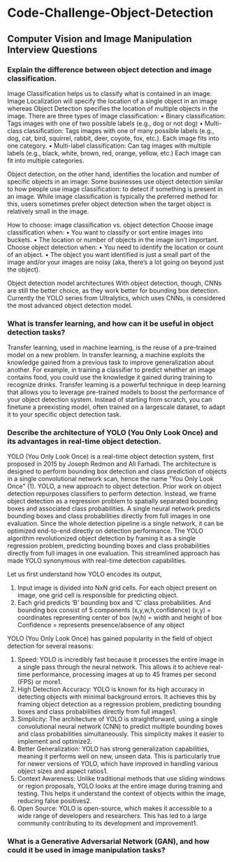 # Code-Challenge-Object-Detection
## Computer Vision and Image Manipulation Interview Questions
### Explain the difference between object detection and image classification.
Image Classification helps us to classify what is contained in an image. Image Localization will specify the location of a single object in an image whereas Object 
Detection specifies the location of multiple objects in the image.
There are three types of image classification:
•	Binary classification: Tags images with one of two possible labels (e.g., dog or not dog)
•	Multi-class classification: Tags images with one of many possible labels (e.g., dog, cat, bird, squirrel, rabbit, deer, coyote, fox, etc.). Each image fits into one category.
•	Multi-label classification: Can tag images with multiple labels (e.g., black, white, brown, red, orange, yellow, etc.) Each image can fit into multiple categories.

Object detection, on the other hand, identifies the location and number of specific objects in an image. Some businesses use object detection similar to how people use 
image classification: to detect if something is present in an image. While image classification is typically the preferred method for this, users sometimes prefer object
detection when the target object is relatively small in the image.

How to choose: image classification vs. object detection
Choose image classification when:
•	You want to classify or sort entire images into buckets.
•	The location or number of objects in the image isn’t important.
Choose object detection when:
•	You need to identify the location or count of an object.
•	The object you want identified is just a small part of the image and/or your images are noisy (aka, there’s a lot going on beyond just the object).

Object detection model architectures
With object detection, though, CNNs are still the better choice, as they work better for bounding box detection. 
Currently the YOLO series from Ultralytics, which uses CNNs, is considered the most advanced object detection model.

###  What is transfer learning, and how can it be useful in object detection tasks?

Transfer learning, used in machine learning, is the reuse of a pre-trained model on a new problem. In transfer learning, a machine exploits the knowledge gained from a previous task to improve generalization about another. For example, in training a classifier to predict whether an image contains food, you could use the knowledge it gained during training to recognize drinks.
Transfer learning is a powerful technique in deep learning that allows you to leverage pre-trained models to boost the performance of your object detection system. Instead of starting from scratch, you can finetune a preexisting model, often trained on a largescale dataset, to adapt it to your specific object detection task.



### Describe the architecture of YOLO (You Only Look Once) and its advantages in real-time object detection.
YOLO (You Only Look Once) is a real-time object detection system, first proposed in 2015 by Joseph Redmon and Ali Farhadi. The architecture is designed to perform bounding box detection and class prediction of objects in a single convolutional network scan, hence the name "You Only Look Once" (1).
YOLO, a new approach to object detection. Prior work on object detection repurposes classifiers to perform detection. Instead, we frame object detection as a regression problem to spatially separated bounding boxes and associated class probabilities. A single neural network predicts bounding boxes and class probabilities directly from full images in one evaluation. Since the whole detection pipeline is a single network, it can be optimized end-to-end directly on detection performance.
The YOLO algorithm revolutionized object detection by framing it as a single regression problem, predicting bounding boxes and class probabilities directly from full images in one evaluation. This streamlined approach has made YOLO synonymous with real-time detection capabilities.

Let us first understand how YOLO encodes its output,
1. Input image is divided into NxN grid cells. For each object present on image, one grid cell is responsible for predicting object.
2. Each grid predicts ‘B’ bounding box and ‘C’ class probabilities. And bounding box consist of 5 components (x,y,w,h,confidence)
(x,y) = coordinates representing center of box
(w,h) = width and height of box
Confidence = represents presence/absence of any object

YOLO (You Only Look Once) has gained popularity in the field of object detection for several reasons:
1.	Speed: YOLO is incredibly fast because it processes the entire image in a single pass through the neural network. This allows it to achieve real-time performance, processing images at up to 45 frames per second (FPS) or more1.
2.	High Detection Accuracy: YOLO is known for its high accuracy in detecting objects with minimal background errors. It achieves this by framing object detection as a regression problem, predicting bounding boxes and class probabilities directly from full images1.
3.	Simplicity: The architecture of YOLO is straightforward, using a single convolutional neural network (CNN) to predict multiple bounding boxes and class probabilities simultaneously. This simplicity makes it easier to implement and optimize2.
4.	Better Generalization: YOLO has strong generalization capabilities, meaning it performs well on new, unseen data. This is particularly true for newer versions of YOLO, which have improved in handling various object sizes and aspect ratios1.
5.	Context Awareness: Unlike traditional methods that use sliding windows or region proposals, YOLO looks at the entire image during training and testing. This helps it understand the context of objects within the image, reducing false positives2.
6.	Open Source: YOLO is open-source, which makes it accessible to a wide range of developers and researchers. This has led to a large community contributing to its development and improvement1.


### What is a Generative Adversarial Network (GAN), and how could it be used in image manipulation tasks?
